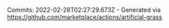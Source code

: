 Commits: 2022-02-28T02:27:29.673Z - Generated via https://github.com/marketplace/actions/artificial-grass
<br>
